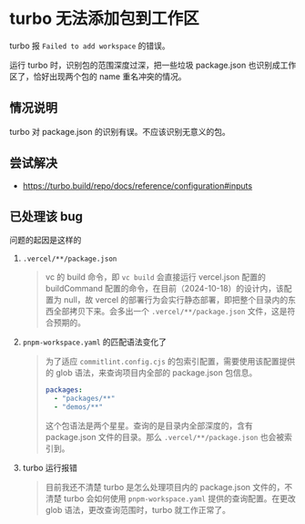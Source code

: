 
# turbo 无法添加包到工作区

turbo 报 `Failed to add workspace` 的错误。

运行 turbo 时，识别包的范围深度过深，把一些垃圾 package.json 也识别成工作区了，恰好出现两个包的 name 重名冲突的情况。

## 情况说明

turbo 对 package.json 的识别有误。不应该识别无意义的包。

## 尝试解决

- https://turbo.build/repo/docs/reference/configuration#inputs

## 已处理该 bug

问题的起因是这样的

1. `.vercel/**/package.json`

   > vc 的 build 命令，即 `vc build` 会直接运行 vercel.json 配置的 buildCommand 配置的命令，在目前（2024-10-18）的设计内，该配置为 null，故 vercel 的部署行为会实行静态部署，即把整个目录内的东西全部拷贝下来。会多出一个 `.vercel/**/package.json` 文件，这是符合预期的。

2. `pnpm-workspace.yaml` 的匹配语法变化了

   > 为了适应 `commitlint.config.cjs` 的包索引配置，需要使用该配置提供的 glob 语法，来查询项目内全部的 package.json 包信息。
   >
   > ```yaml
   > packages:
   >   - "packages/**"
   >   - "demos/**"
   > ```
   >
   > 这个包语法是两个星星。查询的是目录内全部深度的，含有 package.json 文件的目录。那么 `.vercel/**/package.json` 也会被索引到。

3. turbo 运行报错
   > 目前我还不清楚 turbo 是怎么处理项目内的 package.json 文件的，不清楚 turbo 会如何使用 `pnpm-workspace.yaml` 提供的查询配置。在更改 glob 语法，更改查询范围时，turbo 就工作正常了。
